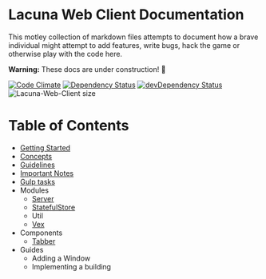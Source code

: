 # Lacuna Web Client Documentation

This motley collection of markdown files attempts to document how a brave individual might attempt to add features, write bugs, hack the game or otherwise play with the code here.

**Warning:** These docs are under construction! :construction:

[![Code Climate](https://codeclimate.com/github/plainblack/Lacuna-Web-Client/badges/gpa.svg)](https://codeclimate.com/github/plainblack/Lacuna-Web-Client)
[![Dependency Status](https://david-dm.org/plainblack/Lacuna-Web-Client.svg)](https://david-dm.org/plainblack/Lacuna-Web-Client)
[![devDependency Status](https://david-dm.org/plainblack/Lacuna-Web-Client/dev-status.svg)](https://david-dm.org/plainblack/Lacuna-Web-Client#info=devDependencies)
![Lacuna-Web-Client size](https://reposs.herokuapp.com/?path=plainblack/Lacuna-Web-Client)

# Table of Contents

- [Getting Started](getting-started.md)
- [Concepts](concepts.md)
- [Guidelines](guidelines.md)
- [Important Notes](important-notes.md)
- [Gulp tasks](gulp-tasks.md)
- Modules
    - [Server](modules/server.md)
    - [StatefulStore](modules/stateful-store.md)
    - Util
    - [Vex](modules/vex.md)
- Components
    - [Tabber](components/tabber.md)
- Guides
    - Adding a Window
    - Implementing a building

